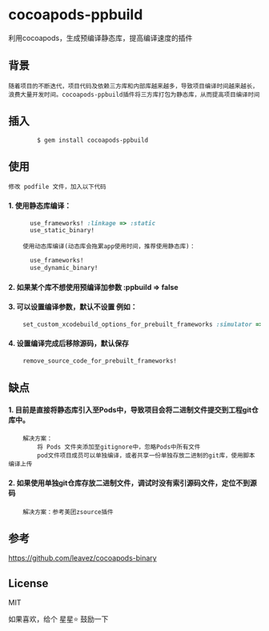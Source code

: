 # cocoapods-ppbuild

利用cocoapods，生成预编译静态库，提高编译速度的插件

## 背景
	
	随着项目的不断迭代，项目代码及依赖三方库和内部库越来越多，导致项目编译时间越来越长，浪费大量开发时间。cocoapods-ppbuild插件将三方库打包为静态库，从而提高项目编译时间

## 插入
````shell
		$ gem install cocoapods-ppbuild
````

## 使用
	修改 podfile 文件，加入以下代码
#### 1. 使用静态库编译：
````ruby
      use_frameworks! :linkage => :static
      use_static_binary!
````
	    使用动态库编译(动态库会拖累app使用时间，推荐使用静态库)：
````ruby
      use_frameworks!
      use_dynamic_binary!
````
#### 2. 如果某个库不想使用预编译加参数 :ppbuild => false
#### 3. 可以设置编译参数，默认不设置 例如：
````ruby
    set_custom_xcodebuild_options_for_prebuilt_frameworks :simulator => "ARCHS=$(ARCHS_STANDARD)"
````
#### 4. 设置编译完成后移除源码，默认保存
````ruby
	remove_source_code_for_prebuilt_frameworks!
````

## 缺点

#### 1. 目前是直接将静态库引入至Pods中，导致项目会将二进制文件提交到工程git仓库中。
		解决方案：
			将 Pods 文件夹添加至gitignore中，忽略Pods中所有文件
			pod文件项目成员可以单独编译，或者共享一份单独存放二进制的git库，使用脚本编译上传
#### 2. 如果使用单独git仓库存放二进制文件，调试时没有索引源码文件，定位不到源码
		解决方案：参考美团zsource插件

## 参考

https://github.com/leavez/cocoapods-binary

## License

MIT

如果喜欢，给个 星星⭐️ 鼓励一下
